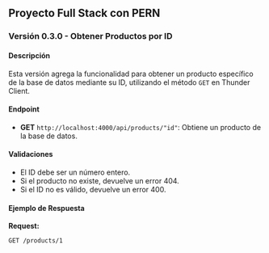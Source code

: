 ## Proyecto Full Stack con PERN

### Versión 0.3.0 - Obtener Productos por ID

#### Descripción
Esta versión agrega la funcionalidad para obtener un producto específico de la base de datos mediante su ID, utilizando el método `GET` en Thunder Client.

#### Endpoint
- **GET** `http://localhost:4000/api/products/"id"`: Obtiene un producto de la base de datos.

#### Validaciones
- El ID debe ser un número entero.
- Si el producto no existe, devuelve un error 404.
- Si el ID no es válido, devuelve un error 400.

#### Ejemplo de Respuesta
**Request:**
```http
GET /products/1
